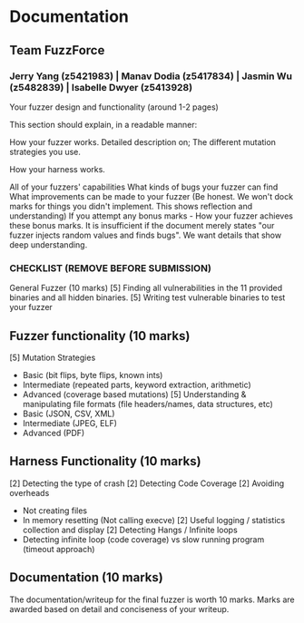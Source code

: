 # Documentation
## Team FuzzForce
### Jerry Yang (z5421983) | Manav Dodia (z5417834) | Jasmin Wu (z5482839) | Isabelle Dwyer (z5413928)

Your fuzzer design and functionality (around 1-2 pages)

This section should explain, in a readable manner:

How your fuzzer works. Detailed description on;
The different mutation strategies you use.

How your harness works.

All of your fuzzers' capabilities
What kinds of bugs your fuzzer can find
What improvements can be made to your fuzzer (Be honest. We won't dock marks for things you didn't implement. This shows reflection and understanding)
If you attempt any bonus marks - How your fuzzer achieves these bonus marks.
It is insufficient if the document merely states "our fuzzer injects random values and finds bugs". We want details that show deep understanding.

### CHECKLIST (REMOVE BEFORE SUBMISSION)

General Fuzzer (10 marks)
[5] Finding all vulnerabilities in the 11 provided binaries and all hidden binaries.
[5] Writing test vulnerable binaries to test your fuzzer

## Fuzzer functionality (10 marks)
[5] Mutation Strategies
- Basic (bit flips, byte flips, known ints)
- Intermediate (repeated parts, keyword extraction, arithmetic)
- Advanced (coverage based mutations)
[5] Understanding & manipulating file formats (file headers/names, data structures, etc)
- Basic (JSON, CSV, XML)
- Intermediate (JPEG, ELF)
- Advanced (PDF)

## Harness Functionality (10 marks)
[2] Detecting the type of crash
[2] Detecting Code Coverage
[2] Avoiding overheads
- Not creating files
- In memory resetting (Not calling execve)
[2] Useful logging / statistics collection and display
[2] Detecting Hangs / Infinite loops
- Detecting infinite loop (code coverage) vs slow running program (timeout approach)

## Documentation (10 marks)
The documentation/writeup for the final fuzzer is worth 10 marks. Marks are awarded based on detail and conciseness of your writeup.